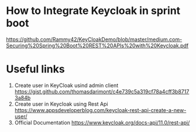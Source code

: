 # How to Integrate Keycloak in sprint boot 
https://github.com/Rammy42/KeyCloakDemo/blob/master/medium.com-Securing%20Spring%20Boot%20REST%20APIs%20with%20Keycloak.pdf

# Useful links
1. Create user in KeyCloak usind admin client https://gist.github.com/thomasdarimont/c4e739c5a319cf78a4cff3b87173a84b
2. Create user in Keycloak using Rest Api https://www.appsdeveloperblog.com/keycloak-rest-api-create-a-new-user/
3. Official Documentation https://www.keycloak.org/docs-api/11.0/rest-api/
